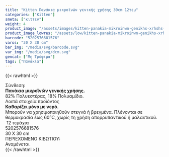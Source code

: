 ```yaml
---
title: "Kitten Πανάκια μικροϊνών γενικής χρήσης 30cm 12τεμ"
categories: ["Kitten"]
smeta: ["κιττεν"]
weight: 4
product_image: "/assets/images/kitten-panakia-mikroinwn-genikhs-xrhshs-30cm-12tem.jpg"
product_image_lowres: "/assets/low/kitten-panakia-mikroinwn-genikhs-xrhshs-30cm-12tem.jpg"
barcode: "5202576681576"
varos: "30 X 30 cm"
bar_img: "/media/svg/barcode.svg"
var_img: "/media/svg/dcm.svg"
gencat: ["Μη Τρόφιμα"]
tags: ["Πανάκια"]
---
```

{{< rawhtml >}}

<div class="product">
    <div class="sis">Σύνθεση:</div>
    <div class="alltext">
        <b>Πανάκια μικροϊνών γενικής χρήσης.</b><br>
        82% Πολυεστέρας, 18% Πολυαμίδιο.
    </div>
    <div class="lip">Λοιπά στοιχεία προϊόντος</div>
    <div class="alltext"><b>Καθαρίζει μόνο με νερό.</b><br>
    Μπορούν να χρησιμοποιηθούν στεγνά ή βρεγμένα. Πλένονται σε θερμοκρασία έως 60°C, χωρίς τη χρήση απορρυπαντικού ή μαλακτικού.
     <div class="sball2 sbceee smt10 sfwb sdf s saic  sp10"><img src="/media/svg/tem.svg" alt=""> 12 τεμάχια</div>
    </div>
    <div id="barcode">
        <div id="barimage1"></div><span id="bartext">5202576681576</span>
    </div>
    <div id="varos">
        <div id="varosimage"><img src="/media/svg/dcm.svg" alt=""></div><span id="varostext">30 X 30 cm</span>
    </div>
    <div id="kivotio">ΠΕΡΙΕΧΟΜΕΝΟ ΚΙΒΩΤΙΟΥ:<br>Αναμένεται</div>
    <div class="pimg"></div>
</div>
{{< /rawhtml >}}


